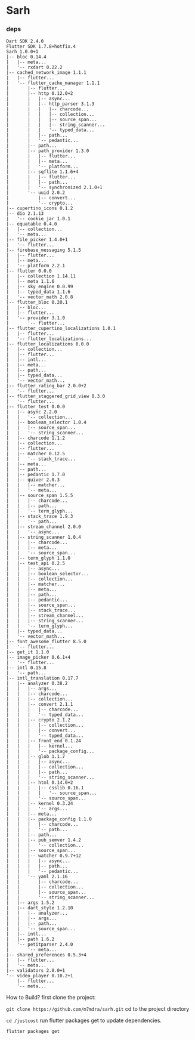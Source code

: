 # Sarh

### deps
    Dart SDK 2.4.0  
    Flutter SDK 1.7.8+hotfix.4  
    Sarh 1.0.0+1  
    |-- bloc 0.14.4  
    |   |-- meta...  
    |   '-- rxdart 0.22.2  
    |-- cached_network_image 1.1.1  
    |   |-- flutter...  
    |   '-- flutter_cache_manager 1.1.1  
    |       |-- flutter...  
    |       |-- http 0.12.0+2  
    |       |   |-- async...  
    |       |   |-- http_parser 3.1.3  
    |       |   |   |-- charcode...  
    |       |   |   |-- collection...  
    |       |   |   |-- source_span...  
    |       |   |   |-- string_scanner...  
    |       |   |   '-- typed_data...  
    |       |   |-- path...  
    |       |   '-- pedantic...  
    |       |-- path...  
    |       |-- path_provider 1.3.0  
    |       |   |-- flutter...  
    |       |   |-- meta...  
    |       |   '-- platform...  
    |       |-- sqflite 1.1.6+4  
    |       |   |-- flutter...  
    |       |   |-- path...  
    |       |   '-- synchronized 2.1.0+1  
    |       '-- uuid 2.0.2  
    |           |-- convert...  
    |           '-- crypto...  
    |-- cupertino_icons 0.1.2  
    |-- dio 2.1.13  
    |   '-- cookie_jar 1.0.1  
    |-- equatable 0.4.0  
    |   |-- collection...  
    |   '-- meta...  
    |-- file_picker 1.4.0+1  
    |   '-- flutter...  
    |-- firebase_messaging 5.1.5  
    |   |-- flutter...  
    |   |-- meta...  
    |   '-- platform 2.2.1  
    |-- flutter 0.0.0  
    |   |-- collection 1.14.11  
    |   |-- meta 1.1.6  
    |   |-- sky_engine 0.0.99  
    |   |-- typed_data 1.1.6  
    |   '-- vector_math 2.0.8  
    |-- flutter_bloc 0.20.1  
    |   |-- bloc...  
    |   |-- flutter...  
    |   '-- provider 3.1.0  
    |       '-- flutter...  
    |-- flutter_cupertino_localizations 1.0.1  
    |   |-- flutter...  
    |   '-- flutter_localizations...  
    |-- flutter_localizations 0.0.0  
    |   |-- collection...  
    |   |-- flutter...  
    |   |-- intl...  
    |   |-- meta...  
    |   |-- path...  
    |   |-- typed_data...  
    |   '-- vector_math...  
    |-- flutter_rating_bar 2.0.0+2  
    |   '-- flutter...  
    |-- flutter_staggered_grid_view 0.3.0  
    |   '-- flutter...  
    |-- flutter_test 0.0.0  
    |   |-- async 2.2.0  
    |   |   '-- collection...  
    |   |-- boolean_selector 1.0.4  
    |   |   |-- source_span...  
    |   |   '-- string_scanner...  
    |   |-- charcode 1.1.2  
    |   |-- collection...  
    |   |-- flutter...  
    |   |-- matcher 0.12.5  
    |   |   '-- stack_trace...  
    |   |-- meta...  
    |   |-- path...  
    |   |-- pedantic 1.7.0  
    |   |-- quiver 2.0.3  
    |   |   |-- matcher...  
    |   |   '-- meta...  
    |   |-- source_span 1.5.5  
    |   |   |-- charcode...  
    |   |   |-- path...  
    |   |   '-- term_glyph...  
    |   |-- stack_trace 1.9.3  
    |   |   '-- path...  
    |   |-- stream_channel 2.0.0  
    |   |   '-- async...  
    |   |-- string_scanner 1.0.4  
    |   |   |-- charcode...  
    |   |   |-- meta...  
    |   |   '-- source_span...  
    |   |-- term_glyph 1.1.0  
    |   |-- test_api 0.2.5  
    |   |   |-- async...  
    |   |   |-- boolean_selector...  
    |   |   |-- collection...  
    |   |   |-- matcher...  
    |   |   |-- meta...  
    |   |   |-- path...  
    |   |   |-- pedantic...  
    |   |   |-- source_span...  
    |   |   |-- stack_trace...  
    |   |   |-- stream_channel...  
    |   |   |-- string_scanner...  
    |   |   '-- term_glyph...  
    |   |-- typed_data...  
    |   '-- vector_math...  
    |-- font_awesome_flutter 8.5.0  
    |   '-- flutter...  
    |-- get_it 1.1.0  
    |-- image_picker 0.6.1+4  
    |   '-- flutter...  
    |-- intl 0.15.8  
    |   '-- path...  
    |-- intl_translation 0.17.7  
    |   |-- analyzer 0.38.2  
    |   |   |-- args...  
    |   |   |-- charcode...  
    |   |   |-- collection...  
    |   |   |-- convert 2.1.1  
    |   |   |   |-- charcode...  
    |   |   |   '-- typed_data...  
    |   |   |-- crypto 2.1.2  
    |   |   |   |-- collection...  
    |   |   |   |-- convert...  
    |   |   |   '-- typed_data...  
    |   |   |-- front_end 0.1.24  
    |   |   |   |-- kernel...  
    |   |   |   '-- package_config...  
    |   |   |-- glob 1.1.7  
    |   |   |   |-- async...  
    |   |   |   |-- collection...  
    |   |   |   |-- path...  
    |   |   |   '-- string_scanner...  
    |   |   |-- html 0.14.0+2  
    |   |   |   |-- csslib 0.16.1  
    |   |   |   |   '-- source_span...  
    |   |   |   '-- source_span...  
    |   |   |-- kernel 0.3.24  
    |   |   |   '-- args...  
    |   |   |-- meta...  
    |   |   |-- package_config 1.1.0  
    |   |   |   |-- charcode...  
    |   |   |   '-- path...  
    |   |   |-- path...  
    |   |   |-- pub_semver 1.4.2  
    |   |   |   '-- collection...  
    |   |   |-- source_span...  
    |   |   |-- watcher 0.9.7+12  
    |   |   |   |-- async...  
    |   |   |   |-- path...  
    |   |   |   '-- pedantic...  
    |   |   '-- yaml 2.1.16  
    |   |       |-- charcode...  
    |   |       |-- collection...  
    |   |       |-- source_span...  
    |   |       '-- string_scanner...  
    |   |-- args 1.5.2  
    |   |-- dart_style 1.2.10  
    |   |   |-- analyzer...  
    |   |   |-- args...  
    |   |   |-- path...  
    |   |   '-- source_span...  
    |   |-- intl...  
    |   |-- path 1.6.2  
    |   '-- petitparser 2.4.0  
    |       '-- meta...  
    |-- shared_preferences 0.5.3+4  
    |   |-- flutter...  
    |   '-- meta...  
    |-- validators 2.0.0+1  
    '-- video_player 0.10.2+1  
        |-- flutter...  
        '-- meta...

How to Build?
first clone the project:

```git clone https://github.com/m7mdra/sarh.git```
cd to the project directory


```cd /justcost```
run flutter packages get to update dependencies.

```flutter packages get```
